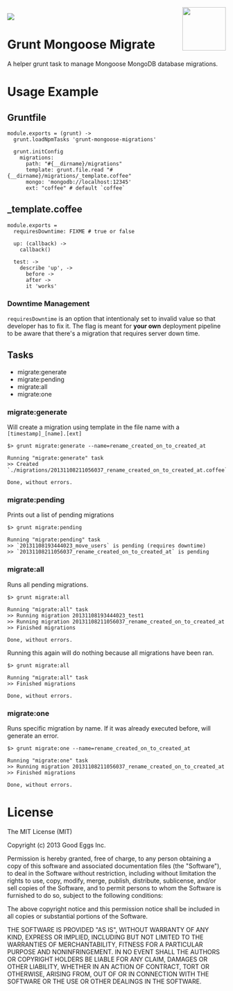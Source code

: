 <img src="http://gruntjs.com/img/grunt-logo.png" width="100" align="right"/>

<a href="https://david-dm.org/goodeggs/grunt-mongoose-migrate" title="Dependency status"><img src="https://david-dm.org/goodeggs/grunt-mongoose-migrate.png"/></a>

# Grunt Mongoose Migrate

A helper grunt task to manage Mongoose MongoDB database migrations.

# Usage Example

## Gruntfile

    module.exports = (grunt) ->
      grunt.loadNpmTasks 'grunt-mongoose-migrations'

      grunt.initConfig
        migrations:
          path: "#{__dirname}/migrations"
          template: grunt.file.read "#{__dirname}/migrations/_template.coffee"
          mongo: 'mongodb://localhost:12345'
          ext: "coffee" # default `coffee`

## _template.coffee

    module.exports =          
      requiresDowntime: FIXME # true or false

      up: (callback) ->
        callback()

      test: ->
        describe 'up', ->
          before ->
          after ->
          it 'works'

### Downtime Management

`requiresDowntime` is an option that intentionaly set to invalid value so that developer has to fix it. The flag is meant for **your own** deployment pipeline to be aware that there's a migration that requires server down time.

## Tasks

* migrate:generate
* migrate:pending
* migrate:all
* migrate:one

### migrate:generate

Will create a migration using template in the file name with a `[timestamp]_[name].[ext]`

    $> grunt migrate:generate --name=rename_created_on_to_created_at
    
    Running "migrate:generate" task
    >> Created `./migrations/20131108211056037_rename_created_on_to_created_at.coffee`

    Done, without errors.
    
### migrate:pending

Prints out a list of pending migrations 

    $> grunt migrate:pending
    
    Running "migrate:pending" task
    >> `20131108193444023_move_users` is pending (requires downtime)
    >> `20131108211056037_rename_created_on_to_created_at` is pending
    

### migrate:all

Runs all pending migrations.

    $> grunt migrate:all
    
    Running "migrate:all" task
    >> Running migration 20131108193444023_test1
    >> Running migration 20131108211056037_rename_created_on_to_created_at
    >> Finished migrations

    Done, without errors.

Running this again will do nothing because all migrations have been ran.

    $> grunt migrate:all
    
    Running "migrate:all" task
    >> Finished migrations

    Done, without errors.

### migrate:one

Runs specific migration by name. If it was already executed before, will generate an error.

    $> grunt migrate:one --name=rename_created_on_to_created_at
    
    Running "migrate:one" task
    >> Running migration 20131108211056037_rename_created_on_to_created_at
    >> Finished migrations

    Done, without errors.

# License

The MIT License (MIT)

Copyright (c) 2013 Good Eggs Inc.

Permission is hereby granted, free of charge, to any person obtaining a copy
of this software and associated documentation files (the "Software"), to deal
in the Software without restriction, including without limitation the rights
to use, copy, modify, merge, publish, distribute, sublicense, and/or sell
copies of the Software, and to permit persons to whom the Software is
furnished to do so, subject to the following conditions:

The above copyright notice and this permission notice shall be included in
all copies or substantial portions of the Software.

THE SOFTWARE IS PROVIDED "AS IS", WITHOUT WARRANTY OF ANY KIND, EXPRESS OR
IMPLIED, INCLUDING BUT NOT LIMITED TO THE WARRANTIES OF MERCHANTABILITY,
FITNESS FOR A PARTICULAR PURPOSE AND NONINFRINGEMENT. IN NO EVENT SHALL THE
AUTHORS OR COPYRIGHT HOLDERS BE LIABLE FOR ANY CLAIM, DAMAGES OR OTHER
LIABILITY, WHETHER IN AN ACTION OF CONTRACT, TORT OR OTHERWISE, ARISING FROM,
OUT OF OR IN CONNECTION WITH THE SOFTWARE OR THE USE OR OTHER DEALINGS IN
THE SOFTWARE.
